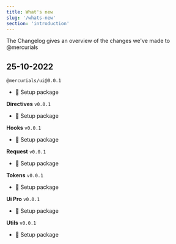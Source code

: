 ```yaml
---
title: What's new
slug: '/whats-new'
section: 'introduction'
---
```


The Changelog gives an overview of the changes we've made to @mercurials

<!-- CHANGELOG:INSERT -->

## 25-10-2022

`@mercurials/ui@0.0.1`

- 🎉 Setup package

**Directives** `v0.0.1`

- 🎉 Setup package

**Hooks** `v0.0.1`

- 🎉 Setup package

**Request** `v0.0.1`

- 🎉 Setup package

**Tokens** `v0.0.1`

- 🎉 Setup package

**Ui Pro** `v0.0.1`

- 🎉 Setup package

**Utils** `v0.0.1`

- 🎉 Setup package

